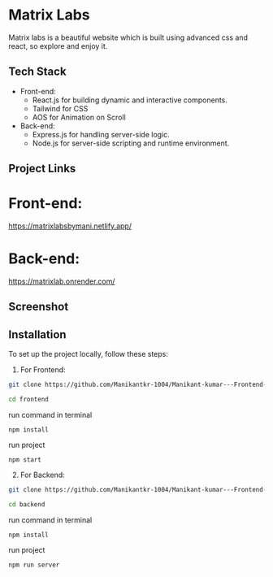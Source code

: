 # Matrix Labs

Matrix labs is a beautiful website which is built using advanced css and react, so explore and enjoy it.


## Tech Stack

- Front-end:
  - React.js for building dynamic and interactive components.
  - Tailwind for CSS
  - AOS for Animation on Scroll
- Back-end:
  - Express.js for handling server-side logic.
  - Node.js for server-side scripting and runtime environment.

## Project Links

# Front-end:

https://matrixlabsbymani.netlify.app/

# Back-end:

https://matrixlab.onrender.com/

## Screenshot





## Installation
To set up the project locally, follow these steps:

1. For Frontend:

```bash
git clone https://github.com/Manikantkr-1004/Manikant-kumar---Frontend-Developer.git
```

```bash
cd frontend
```

run command in terminal
```
npm install
```

run project
```
npm start
```

2. For Backend:

```bash
git clone https://github.com/Manikantkr-1004/Manikant-kumar---Frontend-Developer.git
```

```bash
cd backend
```

run command in terminal
```
npm install
```

run project
```
npm run server
```

